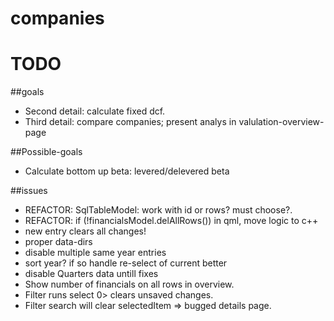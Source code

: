 # companies

# TODO

##goals
* Second detail: calculate fixed dcf.
* Third detail: compare companies; present analys in valulation-overview-page

##Possible-goals
* Calculate bottom up beta: levered/delevered beta

##issues
* REFACTOR: SqlTableModel: work with id or rows? must choose?.
* REFACTOR: if (!financialsModel.delAllRows()) in qml, move logic to c++
* new entry clears all changes!
* proper data-dirs
* disable multiple same year entries
* sort year? if so handle re-select of current better
* disable Quarters data untill fixes
* Show number of financials on all rows in overview.
* Filter runs select 0> clears unsaved changes.
* Filter search will clear selectedItem => bugged details page.

